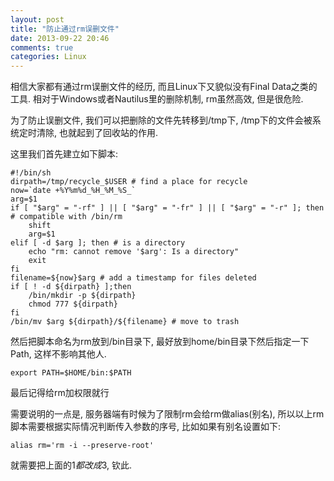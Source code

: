 ```yaml
---
layout: post
title: "防止通过rm误删文件"
date: 2013-09-22 20:46
comments: true
categories: Linux
---
```


  相信大家都有通过rm误删文件的经历, 而且Linux下又貌似没有Final Data之类的工具. 相对于Windows或者Nautilus里的删除机制, rm虽然高效, 但是很危险.

  为了防止误删文件, 我们可以把删除的文件先转移到/tmp下, /tmp下的文件会被系统定时清除, 也就起到了回收站的作用.

  这里我们首先建立如下脚本:

    #!/bin/sh 
    dirpath=/tmp/recycle_$USER # find a place for recycle
    now=`date +%Y%m%d_%H_%M_%S_`  
    arg=$1
    if [ "$arg" = "-rf" ] || [ "$arg" = "-fr" ] || [ "$arg" = "-r" ]; then # compatible with /bin/rm
        shift
        arg=$1
    elif [ -d $arg ]; then # is a directory
        echo "rm: cannot remove '$arg': Is a directory"
        exit
    fi
    filename=${now}$arg # add a timestamp for files deleted
    if [ ! -d ${dirpath} ];then  
        /bin/mkdir -p ${dirpath} 
        chmod 777 ${dirpath} 
    fi 
    /bin/mv $arg ${dirpath}/${filename} # move to trash
 
  然后把脚本命名为rm放到/bin目录下, 最好放到home/bin目录下然后指定一下Path, 这样不影响其他人.

    export PATH=$HOME/bin:$PATH

  最后记得给rm加权限就行

  需要说明的一点是, 服务器端有时候为了限制rm会给rm做alias(别名), 所以以上rm脚本需要根据实际情况判断传入参数的序号, 比如如果有别名设置如下:

    alias rm='rm -i --preserve-root' 

  就需要把上面的$1都改成$3, 钦此.

